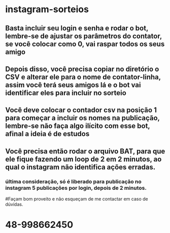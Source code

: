 # instagram-sorteios
## Basta incluir seu login e senha e rodar o bot, lembre-se de ajustar os parâmetros do contator, se você colocar como 0, vai raspar todos os seus amigo
## Depois disso, você precisa copiar no diretório o CSV e alterar ele para o nome de contator-linha, assim você terá seus amigos lá e o bot vai identificar eles para incluir no sorteio
## Você deve colocar o contador csv na posição 1 para começar a incluir os nomes na publicação, lembre-se não faça algo ilícito com esse bot, afinal a ideia é de estudos
## Você precisa então rodar o arquivo BAT, para que ele fique fazendo um loop de 2 em 2 minutos, ao qual o instagram não identifica ações erradas.
### última consideração, só é liberado para publicação no instagram 5 publicações por login, depois de 2 minutos.
#Façam bom proveito e não esqueçam de me contactar em caso de dúvidas.

# 48-998662450
